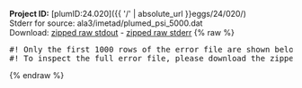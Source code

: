 **Project ID:** [plumID:24.020]({{ '/' | absolute_url }}eggs/24/020/)  
Stderr for source:  ala3/imetad/plumed_psi_5000.dat   
Download: [zipped raw stdout](plumed_psi_5000.dat.plumed_master.stdout.txt.zip) - [zipped raw stderr](plumed_psi_5000.dat.plumed_master.stderr.txt.zip) 
{% raw %}
<pre>
#! Only the first 1000 rows of the error file are shown below
#! To inspect the full error file, please download the zipped raw stderr file above
</pre>
{% endraw %}
